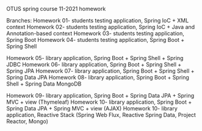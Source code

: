OTUS spring course 11-2021 homework

Branches:
Homework 01- students testing application, Spring IoC + XML context
Homework 02- students testing application, Spring IoC + Java and Annotation-based context
Homework 03- students testing application, Spring Boot
Homework 04- students testing application, Spring Boot + Spring Shell

Homework 05- library application, Spring Boot + Spring Shell + Spring JDBC
Homework 06- library application, Spring Boot + Spring Shell + Spring JPA
Homework 07- library application, Spring Boot + Spring Shell + Spring Data JPA
Homework 08- library application, Spring Boot + Spring Shell + Spring Data MongoDB

Homework 09- library application, Spring Boot + Spring Data JPA + Spring MVC + view (Thymeleaf)
Homework 10- library application, Spring Boot + Spring Data JPA + Spring MVC + view (AJAX)
Homework 10- library application, Reactive Stack (Spring Web Flux, Reactive Spring Data, Project Reactor, Mongo)
